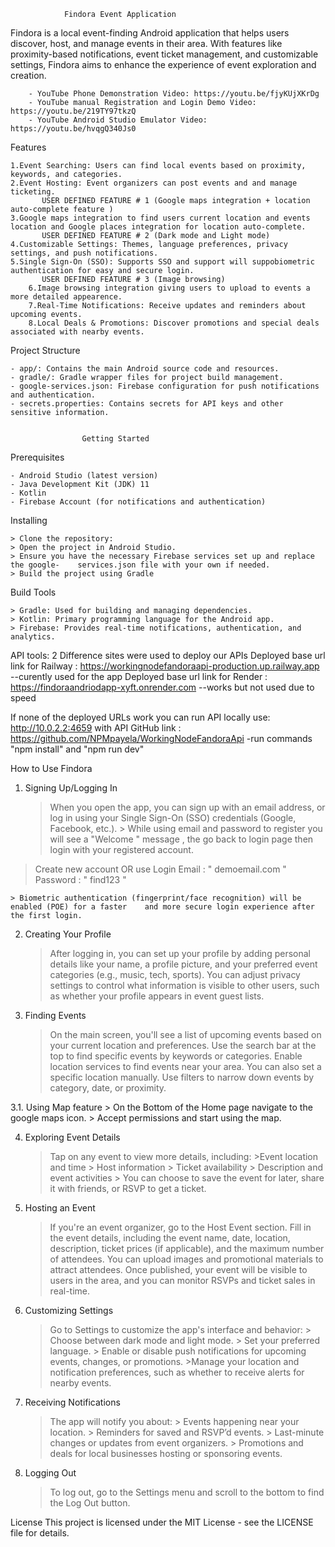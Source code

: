 				Findora Event Application 

Findora is a local event-finding Android application that helps users discover, host, and manage events in their area. With features like proximity-based notifications, event ticket management, and customizable settings, Findora aims to enhance the experience of event exploration and creation. 

        - YouTube Phone Demonstration Video: https://youtu.be/fjyKUjXKrDg
        - YouTube manual Registration and Login Demo Video: https://youtu.be/219TY97tkzQ 
        - YouTube Android Studio Emulator Video: https://youtu.be/hvqgQ340Js0

Features

	1.Event Searching: Users can find local events based on proximity, keywords, and categories.
	2.Event Hosting: Event organizers can post events and and manage ticketing.
           USER DEFINED FEATURE # 1 (Google maps integration + location auto-complete feature )
	3.Google maps integration to find users current location and events location and Google places integration for location auto-complete.
           USER DEFINED FEATURE # 2 (Dark mode and Light mode)
	4.Customizable Settings: Themes, language preferences, privacy settings, and push notifications.
	5.Single Sign-On (SSO): Supports SSO and support will suppobiometric authentication for easy and secure login.
           USER DEFINED FEATURE # 3 (Image browsing)
        6.Image browsing integration giving users to upload to events a more detailed appearence.
        7.Real-Time Notifications: Receive updates and reminders about upcoming events.
        8.Local Deals & Promotions: Discover promotions and special deals associated with nearby events.

Project Structure

	- app/: Contains the main Android source code and resources.
	- gradle/: Gradle wrapper files for project build management.
	- google-services.json: Firebase configuration for push notifications and authentication.
	- secrets.properties: Contains secrets for API keys and other sensitive information.

					
					Getting Started 

Prerequisites

	- Android Studio (latest version)
	- Java Development Kit (JDK) 11
	- Kotlin
	- Firebase Account (for notifications and authentication) 

Installing

	> Clone the repository:
	> Open the project in Android Studio.
	> Ensure you have the necessary Firebase services set up and replace the google-	services.json file with your own if needed.
	> Build the project using Gradle

Build Tools

	> Gradle: Used for building and managing dependencies.
	> Kotlin: Primary programming language for the Android app.
	> Firebase: Provides real-time notifications, authentication, and analytics.

 API tools:
2 Difference sites were used to deploy our APIs
Deployed base url link for Railway : https://workingnodefandoraapi-production.up.railway.app  --curently used for the app
Deployed base url link for Render : https://findoraandriodapp-xyft.onrender.com   --works but not used due to speed

If none of the deployed URLs work you can run API locally use: http://10.0.2.2:4659 
with API GitHub link : https://github.com/NPMpayela/WorkingNodeFandoraApi   -run commands "npm install"  and  "npm run dev"

How to Use Findora

1. Signing Up/Logging In
	> When you open the app, you can sign up with an email address, or log in using your Single Sign-On (SSO) credentials (Google, Facebook, etc.).
        > While using email and password to register you will see a "Welcome <email>" message , the go back to login page then login with your registered account.

 > Create new account OR use Login  Email : " demoemail.com "
                                     Password : " find123 "

	> Biometric authentication (fingerprint/face recognition) will be enabled (POE) for a faster 	and more secure login experience after the first login.

2. Creating Your Profile
	> After logging in, you can set up your profile by adding personal details like your 	name, a profile picture, and your preferred event categories (e.g., music, tech, 	sports).
	> You can adjust privacy settings to control what information is visible to other users, 	such as whether your profile appears in event guest lists. 

3. Finding Events
	> On the main screen, you'll see a list of upcoming events based on your current 	location and preferences.
	> Use the search bar at the top to find specific events by keywords or categories.
	> Enable location services to find events near your area. You can also set a specific 	location manually.
	> Use filters to narrow down events by category, date, or proximity.
 
 3.1. Using Map feature
      > On the Bottom of the Home page navigate to the google maps icon.
      > Accept permissions and start using the map.
      
4. Exploring Event Details

	> Tap on any event to view more details, including:
		>Event location and time
		> Host information
		> Ticket availability
		> Description and event activities
		> You can choose to save the event for later, share it with friends, or RSVP to get a ticket.

5. Hosting an Event
	> If you're an event organizer, go to the Host Event section.
	> Fill in the event details, including the event name, date, location, description, ticket prices (if applicable), and the maximum number of attendees.
	> You can upload images and promotional materials to attract attendees.
	> Once published, your event will be visible to users in the area, and you can monitor 	RSVPs and ticket sales in real-time. 

6. Customizing Settings
	> Go to Settings to customize the app's interface and behavior:
		> Choose between dark mode and light mode.
		> Set your preferred language.
		> Enable or disable push notifications for upcoming events, changes, or promotions.
		>Manage your location and notification preferences, such as whether to receive alerts for nearby events.
 
7. Receiving Notifications
	> The app will notify you about:
		> Events happening near your location.
		> Reminders for saved and RSVP’d events.
		> Last-minute changes or updates from event organizers.
		> Promotions and deals for local businesses hosting or sponsoring events.

8. Logging Out
	> To log out, go to the Settings menu and scroll to the bottom to find the Log Out button.


License
This project is licensed under the MIT License - see the LICENSE file for details.
